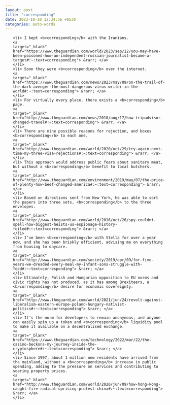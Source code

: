 ```yaml
---
layout: post
title: "corresponding"
date: 2023-10-10 12:34:56 +0530
categories: auto-words
---
```

<ol>

    <li> I kept <b>corresponding</b> with the Iranians.
    <a 
    target="_blank" 
    href="https://www.theguardian.com/world/2023/sep/12/you-may-have-been-poisoned-how-an-independent-russian-journalist-became-a-target#:~:text=corresponding"> &rarr; </a>
    </li>
    <li> Soon they were <b>corresponding</b> over the internet.
    <a 
    target="_blank" 
    href="https://www.theguardian.com/news/2023/may/09/on-the-trail-of-the-dark-avenger-the-most-dangerous-virus-writer-in-the-world#:~:text=corresponding"> &rarr; </a>
    </li>
    <li> For virtually every place, there exists a <b>corresponding</b> page.
    <a 
    target="_blank" 
    href="http://www.theguardian.com/news/2018/aug/17/how-tripadvisor-changed-travel#:~:text=corresponding"> &rarr; </a>
    </li>
    <li> There are nine possible reasons for rejection, and boxes <b>corresponding</b> to each one.
    <a 
    target="_blank" 
    href="http://www.theguardian.com/world/2020/oct/29/try-again-next-time-my-three-visa-rejections#:~:text=corresponding"> &rarr; </a>
    </li>
    <li> This approach would address public fears about sanitary meat, but without a <b>corresponding</b> benefit to local butchers.
    <a 
    target="_blank" 
    href="http://www.theguardian.com/environment/2019/may/07/the-price-of-plenty-how-beef-changed-america#:~:text=corresponding"> &rarr; </a>
    </li>
    <li> Based on directions sent from New York, he was able to sort the papers into three sets, <b>corresponding</b> to the three envelopes.
    <a 
    target="_blank" 
    href="http://www.theguardian.com/world/2016/oct/26/spy-couldnt-spell-how-biggest-heists-us-espionage-history-foiled#:~:text=corresponding"> &rarr; </a>
    </li>
    <li> I’ve been <b>corresponding</b> with Stella for over a year now, and she has been briskly efficient, advising me on everything from housing to daycare.
    <a 
    target="_blank" 
    href="http://www.theguardian.com/society/2019/apr/09/for-five-years-we-dreaded-every-meal-my-infant-sons-struggle-with-food#:~:text=corresponding"> &rarr; </a>
    </li>
    <li> Ultimately, Polish and Hungarian opposition to EU norms and civic rights has not produced, as it has among Brexiteers, a <b>corresponding</b> desire for economic sovereignty.
    <a 
    target="_blank" 
    href="http://www.theguardian.com/world/2021/jun/24/revolt-against-liberalism-eastern-europe-poland-hungary-nativist-politics#:~:text=corresponding"> &rarr; </a>
    </li>
    <li> It’s the norm for developers to remain anonymous, and anyone can easily spin up a token and <b>corresponding</b> liquidity pool to make it available on a decentralised exchange.
    <a 
    target="_blank" 
    href="https://www.theguardian.com/technology/2022/mar/22/the-casino-beckons-my-journey-inside-the-cryptosphere#:~:text=corresponding"> &rarr; </a>
    </li>
    <li> Since 1997, about 1 million new residents have arrived from the mainland, without a <b>corresponding</b> increase in public spending, adding to the pressure on services and contributing to soaring property prices.
    <a 
    target="_blank" 
    href="http://www.theguardian.com/world/2020/jun/09/how-hong-kong-caught-fire-radical-uprising-protest-china#:~:text=corresponding"> &rarr; </a>
    </li>